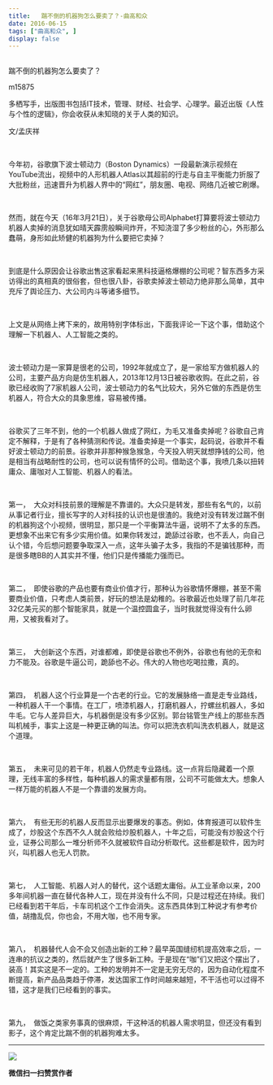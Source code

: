```yaml
---
title:   踹不倒的机器狗怎么要卖了？-曲高和众
date: 2016-06-15
tags: ["曲高和众", ]
display: false
---
```



## 



踹不倒的机器狗怎么要卖了？




m15875




多栖写手，出版图书包括IT技术，管理、财经、社会学、心理学。最近出版《人性与个性的逻辑》，你会收获从未知晓的关于人类的知识。


文/孟庆祥

&nbsp;

今年初，谷歌旗下波士顿动力（Boston Dynamics）一段最新演示视频在YouTube流出，视频中的人形机器人Atlas以其超前的行走与自主平衡能力折服了大批粉丝，迅速晋升为机器人界中的“网红”，朋友圈、电视、网络几近被它刷爆。

&nbsp;

然而，就在今天（16年3月21日），关于谷歌母公司Alphabet打算要将波士顿动力机器人卖掉的消息犹如晴天霹雳般瞬间炸开，不知浇湿了多少粉丝的心，外形那么蠢萌，身形如此矫健的机器狗为什么要把它卖掉？

&nbsp;

到底是什么原因会让谷歌出售这家看起来黑科技逼格爆棚的公司呢？智东西多方采访得出的真相真的很俗套，但也很八卦，谷歌卖掉波士顿动力绝非那么简单，其中充斥了舆论压力、大公司内斗等诸多细节。

&nbsp;

上文是从网络上拷下来的，故用特别字体标出，下面我评论一下这个事，借助这个理解一下机器人、人工智能之类的。

&nbsp;

波士顿动力是一家算是很老的公司，1992年就成立了，是一家给军方做机器人的公司，主要产品方向是仿生机器人，2013年12月13日被谷歌收购。在此之前，谷歌已经收购了7家机器人公司，波士顿动力的名气比较大，另外它做的东西是仿生机器人，符合大众的具象思维，容易被传播。

&nbsp;

谷歌买了三年不到，他的一个机器人做成了网红，为毛又准备卖掉呢？谷歌自己肯定不解释，于是有了各种猜测和传说。准备卖掉是一个事实，起码说，谷歌并不看好波士顿动力的前景。谷歌并非那种猴急猴急，今天投入明天就想挣钱的公司，他是相当有战略耐性的公司，也可以说有情怀的公司。借助这个事，我喷几条以扭转庸众、庸咖对人工智能、机器人的看法。

&nbsp;

第一，&nbsp;&nbsp;大众对科技前景的理解是不靠谱的。大众只是转发，那些有名气的，以前从事记者行业，擅长写字的人对科技的认识也是很渣的。我绝对没有转发过踹不倒的机器狗这个小视频，很明显，那只是一个平衡算法牛逼，说明不了太多的东西。更想象不出来它有多少实用价值。如果你转发过，跪舔过谷歌，也不丢人，向自己认个错，今后想问题要争取深入一点，这年头骗子太多，我指的不是骗钱那种，而是很多瞎BB的人其实并不懂，他们只是传播能力强而已。

&nbsp;

第二，&nbsp;&nbsp;即使谷歌的产品也要有商业价值才行，那种认为谷歌情怀爆棚，甚至不需要商业价值，只考虑人类前景，好玩的想法是幼稚的。谷歌最近也处理了前几年花32亿美元买的那个智能家具，就是一个温控圆盒子，当时我就觉得没有什么卵用，又被我看对了。

&nbsp;

第三，&nbsp;&nbsp;大创新这个东西，对谁都难，即使是谷歌也不例外，谷歌也有他的无奈和力不能及。谷歌是牛逼公司，跪舔也不必。伟大的人物也吃喝拉撒，真的。

&nbsp;

第四，&nbsp;&nbsp;机器人这个行业算是一个古老的行业。它的发展脉络一直是走专业路线，一种机器人干一个事情。在工厂，喷漆机器人，打磨机器人，拧螺丝机器人，多如牛毛。它与人差异巨大，与机器倒是没有多少区别。郭台铭管生产线上的那些东西叫机械手，事实上这是一种更正确的叫法。你可以把洗衣机叫洗衣机器人，就是这个道理。

&nbsp;

第五，&nbsp;&nbsp;未来可见的若干年，机器人仍然走专业路线。这一点背后隐藏着一个原理，无线丰富的多样性，每种机器人的需求量都有限，公司不可能做太大。想象人一样万能的机器人不是一个靠谱的发展方向。

&nbsp;

第六，&nbsp;&nbsp;有些无形的机器人反而显示出要爆发的事态。例如，体育报道可以软件生成了，炒股这个东西不久人就会败给炒股机器人，十年之后，可能没有炒股这个行业，证券公司那么一堆分析师不久就被软件自动分析取代。这些都是软件，因为时兴，叫机器人也无人罚款。

&nbsp;

第七，&nbsp;&nbsp;人工智能、机器人对人的替代，这个话题太庸俗。从工业革命以来，200多年间机器一直在替代各种人工，现在并没有什么不同，只是过程还在持续。我们已经看到若干年后，卡车司机这个工作会消失。这东西具体到工种说才有参考价值，胡撸乱侃，你也会，不用大咖，也不用专家。

&nbsp;

第八，&nbsp;&nbsp;机器替代人会不会又创造出新的工种？最早英国缝纫机提高效率之后，一连串的抗议之类的，然后就产生了很多新工种。于是现在“咖”们又把这个摆出了，装高！其实这是不一定的。工种的发明并不一定是无穷无尽的，因为自动化程度不断提高，新产品品类趋于停滞，发达国家工作时间越来越短，不干活也可以过得不错，这才是我们已经看到的事实。

&nbsp;

第九，&nbsp;&nbsp;做饭之类家务事真的很麻烦，干这种活的机器人需求明显，但还没有看到影子，这个肯定比踹不倒的机器狗难太多。



****

**<img data-s="300,640" data-type="jpeg" src="http://mmbiz.qpic.cn/mmbiz/fxGMiaL5Zj1gAtMBdoRAfrkfBNF0WEAG9elY136EMERA8zleoqyibsc68mLpoiagDqkzcRhEo0psRuCqoQbcWg52w/0?wx_fmt=jpeg" data-ratio="1" data-w="430"/>**




**微信扫一扫赞赏作者**